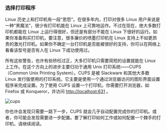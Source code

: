 ### 选择打印程序

Linux 历史上和打印机有一段“恩怨”。在很多年内，打印对很多 Linux 用户来说是一种“黑魔法”，很少有打印机能在 Linux 上可靠地运作。不过在现在，绝大多数打印机都能在 Linux 上运行得很好，但还是有部分不能在 Linux 下很好的运行。如果你准备购买打印机，要注意，很多廉价的喷墨打印机在 Linux 支持上不如更昂贵的激光打印机。如果你不确定一台打印机是否能被很好的支持，你可以在网络上看看该型号是否有人在 Linux 下成功使用过。

所有这些警告，也许有些矫枉过正，大多打印机只需要简短的设置就能在 Linux 上工作。在这个方向上的进步主要归功于通用 Unix 打印系统——CUPS（Common Unix Printing System）。CUPS 是被 Slackware 和其他大多数 Linux 发行版使用的打印系统。它主要是使用一个通过浏览器访问的图形界面设置程序来完成设置。为了使用 CUPS 设置一个打印机，你需要打开浏览器，如 Firefox 或 Konqueror，并访问 [http://localhost:631](htp://localhost:631) 。

![cups](../img/cups-01.png)

你也许会发现只需要一路下一步，CUPS 就会几乎自动配置完成你的打印机。或者，你可能会发现需要进一步配置。要了解打印如何工作或如何配置一个棘手的打印机，请继续阅读。
